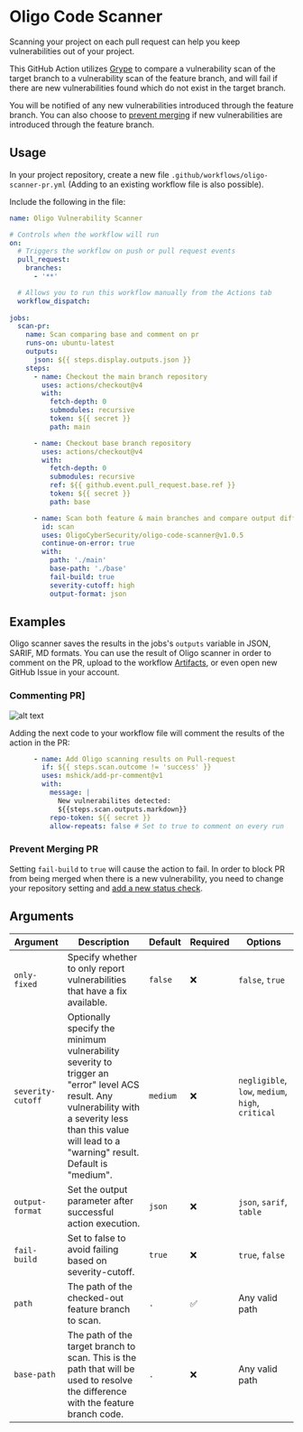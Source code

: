 
# Oligo Code Scanner

Scanning your project on each pull request can help you keep vulnerabilities out of your project.

This GitHub Action utilizes [Grype](https://github.com/anchore/grype) to compare a vulnerability scan of the target branch to a vulnerability scan of the feature branch, and will fail if there are new vulnerabilities found which do not exist in the target branch.

You will be notified of any new vulnerabilities introduced through the feature branch. You can also choose to [prevent merging](https://docs.github.com/en/repositories/configuring-branches-and-merges-in-your-repository/managing-protected-branches/about-protected-branches#require-status-checks-before-merging) if new vulnerabilities are introduced through the feature branch.

## Usage

In your project repository, create a new file `.github/workflows/oligo-scanner-pr.yml` (Adding to an existing workflow file is also possible).

Include the following in the file:

```yaml
name: Oligo Vulnerability Scanner

# Controls when the workflow will run
on:
  # Triggers the workflow on push or pull request events
  pull_request:
    branches:
      - '**'

  # Allows you to run this workflow manually from the Actions tab
  workflow_dispatch:
  
jobs:
  scan-pr:
    name: Scan comparing base and comment on pr
    runs-on: ubuntu-latest
    outputs:
      json: ${{ steps.display.outputs.json }}
    steps:
      - name: Checkout the main branch repository
        uses: actions/checkout@v4
        with:
          fetch-depth: 0
          submodules: recursive
          token: ${{ secret }}
          path: main

      - name: Checkout base branch repository
        uses: actions/checkout@v4
        with:
          fetch-depth: 0
          submodules: recursive
          ref: ${{ github.event.pull_request.base.ref }}
          token: ${{ secret }}
          path: base

      - name: Scan both feature & main branches and compare output differences
        id: scan
        uses: OligoCyberSecurity/oligo-code-scanner@v1.0.5
        continue-on-error: true
        with:
          path: './main'
          base-path: './base'
          fail-build: true
          severity-cutoff: high
          output-format: json
```

## Examples

Oligo scanner saves the results in the jobs's `outputs` variable in JSON, SARIF, MD formats.
You can use the result of Oligo scanner in order to comment on the PR, upload to the workflow [Artifacts](https://docs.github.com/en/actions/using-workflows/storing-workflow-data-as-artifacts), or even open new GitHub Issue in your account.

### Commenting PR]

![alt text](https://github.com/OligoCyberSecurity/oligo-code-scanner/assets/112797342/a1c8eda2-42ce-4fb1-a55f-fdf83686625a "Title")

Adding the next code to your workflow file will comment the results of the action in the PR:

```yaml
      - name: Add Oligo scanning results on Pull-request
        if: ${{ steps.scan.outcome != 'success' }}
        uses: mshick/add-pr-comment@v1
        with:
          message: |
            New vulnerabilites detected:
            ${{steps.scan.outputs.markdown}}
          repo-token: ${{ secret }}
          allow-repeats: false # Set to true to comment on every run
```

### Prevent Merging PR

Setting `fail-build`  to `true` will cause the action to fail. In order to block PR from being merged when there is a new vulnerability, you need to change your repository setting and [add a new status check](https://docs.github.com/en/repositories/configuring-branches-and-merges-in-your-repository/managing-protected-branches/about-protected-branches#require-status-checks-before-merging).

## Arguments

|Argument  |Description |Default |Required | Options |
|--|--|--|--|--|
| `only-fixed` | Specify whether to only report vulnerabilities that have a fix available. |  `false`| :x: | `false`, `true`|
| `severity-cutoff` |  Optionally specify the minimum vulnerability severity to trigger an "error" level ACS result. Any vulnerability with a severity less than this value will lead to a "warning" result.  Default is "medium".| `medium`| :x: | `negligible`, `low`, `medium`, `high`, `critical` |
| `output-format` | Set the output parameter after successful action execution.  | `json` |:x:| `json`, `sarif`, `table` |
| `fail-build` |Set to false to avoid failing based on severity-cutoff. | `true`  | :x: | `true`, `false` |
| `path` | The path of the checked-out feature branch to scan. | `.` | :white_check_mark:  | Any valid path |
| `base-path` | The path of the target branch to scan. This is the path that will be used to resolve the difference with the feature branch code. |  `.`|:x:  | Any valid path |
